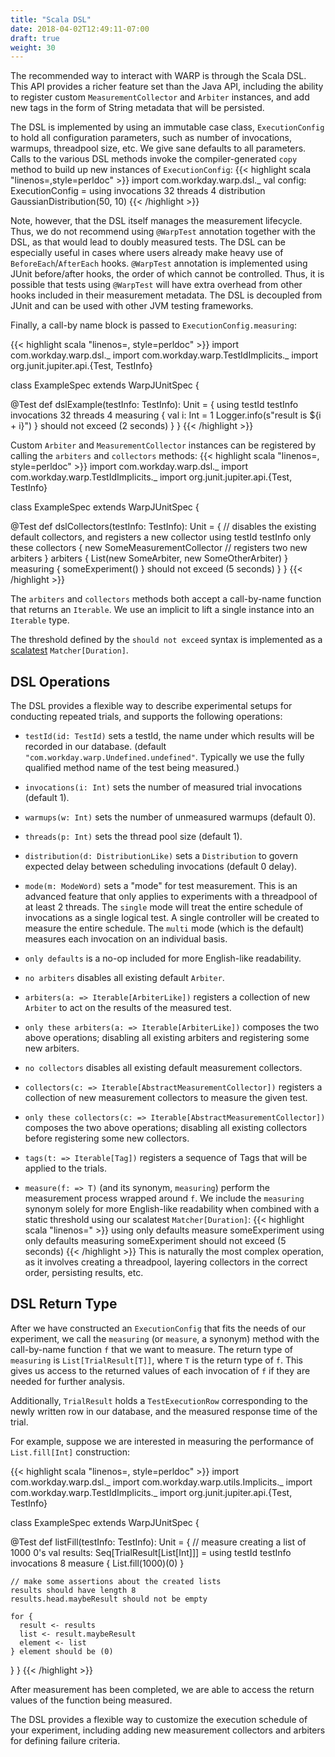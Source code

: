 ```yaml
---
title: "Scala DSL"
date: 2018-04-02T12:49:11-07:00
draft: true
weight: 30
---
```


The recommended way to interact with WARP is through the Scala DSL. 
This API provides a richer feature set than the Java API, including the ability
to register custom `MeasurementCollector` and `Arbiter` instances, and add 
new tags in the form of String metadata that will be persisted.

The DSL is implemented by using an immutable case class, `ExecutionConfig` to hold
all configuration parameters, such as number of invocations, warmups, threadpool size, etc.
We give sane defaults to all parameters.
Calls to the various DSL methods invoke the compiler-generated `copy` method to build up
new instances of `ExecutionConfig`:
{{< highlight scala "linenos=,style=perldoc" >}}
import com.workday.warp.dsl._
val config: ExecutionConfig = using invocations 32 threads 4 distribution GaussianDistribution(50, 10)
{{< /highlight >}}

Note, however, that the DSL itself manages the measurement lifecycle. Thus, we do not recommend using `@WarpTest` annotation
together with the DSL, as that would lead to doubly measured tests. The DSL can be especially useful in cases where users
already make heavy use of `BeforeEach`/`AfterEach` hooks. `@WarpTest` annotation is implemented using JUnit before/after hooks, the order
of which cannot be controlled. Thus, it is possible that tests using `@WarpTest` will have extra overhead from other hooks included in their
measurement metadata. The DSL is decoupled from JUnit and can be used with other JVM testing frameworks.

Finally, a call-by name block is passed to `ExecutionConfig.measuring`:

{{< highlight scala "linenos=, style=perldoc" >}}
import com.workday.warp.dsl._
import com.workday.warp.TestIdImplicits._
import org.junit.jupiter.api.{Test, TestInfo}

class ExampleSpec extends WarpJUnitSpec  {

  @Test
  def dslExample(testInfo: TestInfo): Unit = {
    using testId testInfo invocations 32 threads 4 measuring {
      val i: Int = 1
      Logger.info(s"result is ${i + i}")
    } should not exceed (2 seconds)
  }
}
{{< /highlight >}}

Custom `Arbiter` and `MeasurementCollector` instances can be registered by calling the `arbiters` and `collectors` methods:
{{< highlight scala "linenos=, style=perldoc" >}}
import com.workday.warp.dsl._
import com.workday.warp.TestIdImplicits._
import org.junit.jupiter.api.{Test, TestInfo}

class ExampleSpec extends WarpJUnitSpec {

  @Test
  def dslCollectors(testInfo: TestInfo): Unit = {
    // disables the existing default collectors, and registers a new collector
    using testId testInfo only these collectors {
      new SomeMeasurementCollector
    // registers two new arbiters
    } arbiters {
      List(new SomeArbiter, new SomeOtherArbiter)
    } measuring {
      someExperiment()
    } should not exceed (5 seconds)
  }
}
{{< /highlight >}}

The `arbiters` and `collectors` methods both accept a call-by-name function that returns an `Iterable`. We use an implicit
to lift a single instance into an `Iterable` type.

The threshold defined by the `should not exceed` syntax is implemented as a [scalatest](http://www.scalatest.org/user_guide/using_matchers) `Matcher[Duration]`.

## DSL Operations
The DSL provides a flexible way to describe experimental setups for conducting repeated trials, and supports the following operations:

* `testId(id: TestId)` sets a testId, the name under which results will be recorded in our database. (default `"com.workday.warp.Undefined.undefined"`. Typically we use the fully qualified method name of the test being measured.)

* `invocations(i: Int)` sets the number of measured trial invocations (default 1).
* `warmups(w: Int)` sets the number of unmeasured warmups (default 0).
* `threads(p: Int)` sets the thread pool size (default 1).

* `distribution(d: DistributionLike)` sets a `Distribution` to govern expected delay between scheduling invocations (default 0 delay).
* `mode(m: ModeWord)` sets a "mode" for test measurement. This is an advanced feature that only applies to experiments with a threadpool of at least 2 threads. The `single` mode will treat the entire schedule of invocations as a single logical test. A single controller will be created to measure the entire schedule. The `multi` mode (which is the default) measures each invocation on an individual basis.
* `only defaults` is a no-op included for more English-like readability.
* `no arbiters` disables all existing default `Arbiter`.
* `arbiters(a: => Iterable[ArbiterLike])` registers a collection of new `Arbiter` to act on the results of the measured test.
* `only these arbiters(a: => Iterable[ArbiterLike])` composes the two above operations; disabling all existing arbiters and 
  registering some new arbiters.
* `no collectors` disables all existing default measurement collectors.
* `collectors(c: => Iterable[AbstractMeasurementCollector])` registers a collection of new measurement collectors to measure the given test.
* `only these collectors(c: => Iterable[AbstractMeasurementCollector])` composes the two above operations; disabling all existing
  collectors before registering some new collectors.
* `tags(t: => Iterable[Tag])` registers a sequence of Tags that will be applied to the trials.
* `measure(f: => T)` (and its synonym, `measuring`) perform the measurement process wrapped around `f`. 
  We include the `measuring` synonym solely for more English-like readability when combined with
  a static threshold using our scalatest `Matcher[Duration]`:
{{< highlight scala "linenos=" >}}
using only defaults measure someExperiment
using only defaults measuring someExperiment should not exceed (5 seconds)
{{< /highlight >}}
  This is naturally the most complex operation, as it involves creating a threadpool, layering collectors
  in the correct order, persisting results, etc.
  

## DSL Return Type

After we have constructed an `ExecutionConfig` that fits the needs of our experiment, we call the `measuring`
(or `measure`, a synonym) method
with the call-by-name function `f` that we want to measure. The return type of `measuring` is `List[TrialResult[T]]`, where `T`
is the return type of `f`. This gives us access to the returned values of each invocation of `f` if they are needed for further
analysis.

Additionally, `TrialResult` holds a `TestExecutionRow` corresponding to the newly written row in our database, and 
the measured response time of the trial.

For example, suppose we are interested in measuring the performance of `List.fill[Int]` construction:

{{< highlight scala "linenos=, style=perldoc" >}}
import com.workday.warp.dsl._
import com.workday.warp.utils.Implicits._
import com.workday.warp.TestIdImplicits._
import org.junit.jupiter.api.{Test, TestInfo}

class ExampleSpec extends WarpJUnitSpec {

  @Test
  def listFill(testInfo: TestInfo): Unit = {
    // measure creating a list of 1000 0's
    val results: Seq[TrialResult[List[Int]]] = using testId testInfo invocations 8 measure { List.fill(1000)(0) }

    // make some assertions about the created lists
    results should have length 8
    results.head.maybeResult should not be empty

    for {
      result <- results
      list <- result.maybeResult
      element <- list
    } element should be (0)
  }
}
{{< /highlight >}}

After measurement has been completed, we are able to access the return values of the function being measured.

The DSL provides a flexible way to customize the execution schedule of your experiment, including adding new
measurement collectors and arbiters for defining failure criteria.
